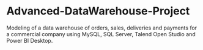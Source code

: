 # Advanced-DataWarehouse-Project

Modeling of a data warehouse of orders, sales, deliveries and payments for a commercial company using MySQL, SQL Server, Talend Open Studio and Power BI Desktop.
